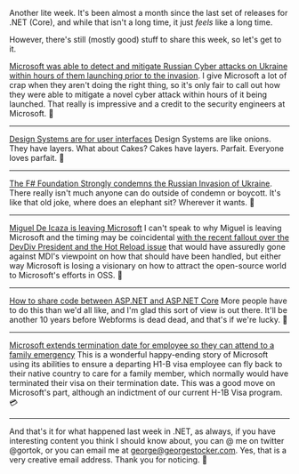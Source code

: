 Another lite week. It's been almost a month since the last set of releases for .NET (Core), and while that isn't a long time, it just _feels_ like a long time.

However, there's still (mostly good) stuff to share this week, so let's get to it.

[Microsoft was able to detect and mitigate Russian Cyber attacks on Ukraine within hours of them launching prior to the invasion](https://twitter.com/MaybeImALeo/status/1498520689271136259).  I give Microsoft a lot of crap when they aren't doing the right thing, so it's only fair to call out how they were able to mitigate a novel cyber attack within hours of it being launched. That really is impressive and a credit to the security engineers at Microsoft. 👏

------

[Design Systems are for user interfaces](https://bradfrost.com/blog/post/design-systems-are-for-user-interfaces/) Design Systems are like onions. They have layers. What about Cakes? Cakes have layers.  Parfait. Everyone loves parfait. 🎂

------

[The F# Foundation Strongly condemns the Russian Invasion of Ukraine](https://twitter.com/fsharporg/status/1499072151575531522). There really isn't much anyone can do outside of condemn or boycott.  It's like that old joke, where does an elephant sit? Wherever it wants.  🐘

------

[Miguel De Icaza is leaving Microsoft](https://www.zdnet.com/article/former-xamarin-co-founder-miguel-de-icaza-is-leaving-microsoft/) I can't speak to why Miguel is leaving Microsoft and the timing may be coincidental [with the recent fallout over the DevDiv President and the Hot Reload issue](https://visualstudiomagazine.com/articles/2021/10/25/net-hot-reload.aspx) that would have assuredly gone against MDI's viewpoint on how that should have been handled, but either way Microsoft is losing a visionary on how to attract the open-source world to Microsoft's efforts in OSS. 👋


------

[How to share code between ASP.NET and ASP.NET Core](https://devblogs.microsoft.com/dotnet/sharing-code-between-aspnet-and-aspnetcore) More people have to do this than we'd all like, and I'm glad this sort of view is out there.  It'll be another 10 years before Webforms is dead dead, and that's if we're lucky.  🚛

------

[Microsoft extends termination date for employee so they can attend to a family emergency](https://twitter.com/vBenArmstrong/status/1499933136607612928) This is a wonderful happy-ending story of Microsoft using its abilities to ensure a departing H1-B visa employee can fly back to their native country to care for a family member, which normally would have terminated their visa on their termination date.  This was a good move on Microsoft's part, although an indictment of our current H-1B Visa program. 💳

------

And that's it for what happened last week in .NET, as always, if you have interesting content you think I should know about, you can @ me on twitter @gortok, or you can email me at george@georgestocker.com.  Yes, that is a very creative email address. Thank you for noticing. 💙
